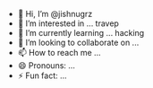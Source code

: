 - 👋 Hi, I’m @jishnugrz
- 👀 I’m interested in ... travep
- 🌱 I’m currently learning ... hacking
- 💞️ I’m looking to collaborate on ...
- 📫 How to reach me ...
- 😄 Pronouns: ...
- ⚡ Fun fact: ...

<!---
jishnugrz/jishnugrz is a ✨ special ✨ repository because its `README.md` (this file) appears on your GitHub profile.
You can click the Preview link to take a look at your changes.
--->
